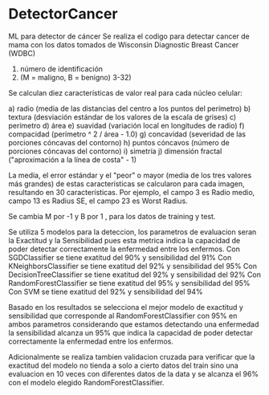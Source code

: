 # DetectorCancer
ML para detector de cáncer
Se realiza el codigo para detectar cancer de mama con los datos tomados de Wisconsin Diagnostic Breast Cancer (WDBC)
1) número de identificación
2) (M = maligno, B = benigno)
3-32)

Se calculan diez características de valor real para cada núcleo celular:

a) radio (media de las distancias del centro a los puntos del perímetro)
b) textura (desviación estándar de los valores de la escala de grises)
c) perímetro
d) área
e) suavidad (variación local en longitudes de radio)
f) compacidad (perímetro ^ 2 / área - 1.0)
g) concavidad (severidad de las porciones cóncavas del contorno)
h) puntos cóncavos (número de porciones cóncavas del contorno)
i) simetría
j) dimensión fractal ("aproximación a la línea de costa" - 1)

La media, el error estándar y el "peor" o mayor (media de los tres valores más grandes) de estas características se calcularon para cada imagen,
resultando en 30 características. Por ejemplo, el campo 3 es Radio medio, campo 13 es Radius SE, el campo 23 es Worst Radius.

Se cambia M por -1 y B por 1 , para los datos de training y test. 

Se utiliza 5 modelos para la deteccion, los parametros de evaluacion seran la Exactitud y la Sensibilidad pues esta metrica indica la capacidad de poder detectar correctamente la enfermedad entre los enfermos.
Con SGDClassifier se tiene exatitud del 90% y sensibilidad del 91%
Con KNeighborsClassifier se tiene exatitud del 92% y sensibilidad del 95%
Con DecisionTreeClassifier se tiene exatitud del 92% y sensibilidad del 92%
Con RandomForestClassifier se tiene exatitud del 95% y sensibilidad del 95%
Con SVM se tiene exatitud del 92% y sensibilidad del 94%

Basado en los resultados se selecciona el mejor modelo de exactitud y sensibilidad que corresponde al RandomForestClassifier con 95% en ambos parametros considerando que estamos detectando una enfermedad la sensibilidad alcanza un 95% que indica la capacidad de poder detectar correctamente la enfermedad entre los enfermos.

Adicionalmente se realiza tambien validacion cruzada para verificar que la exactitud del modelo no tienda a solo a cierto datos del train sino una evaluacion en 10 veces con diferentes datos de la data y se alcanza el 96% con el modelo elegido  RandomForestClassifier. 
